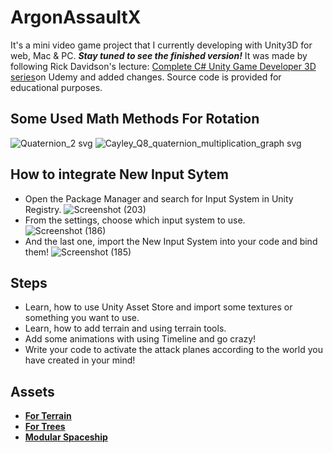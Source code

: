 # ArgonAssaultX
It's a mini video game project that I currently developing with Unity3D for web, Mac & PC. ***Stay tuned to see the finished version!*** It was made by following Rick Davidson's lecture: [Complete C# Unity Game Developer 3D series](https://www.udemy.com/course/unitycourse2/)on Udemy and added changes. Source code is provided for educational purposes.

## Some Used Math Methods For Rotation
![Quaternion_2 svg](https://user-images.githubusercontent.com/18630252/228670819-5a5953b5-d4ba-4155-869e-1b246812e437.png)
![Cayley_Q8_quaternion_multiplication_graph svg](https://user-images.githubusercontent.com/18630252/228670864-174e0e3b-3998-44f5-9ac8-0f4f9ac44e3c.png)

## How to integrate New Input Sytem
- Open the Package Manager and search for Input System in Unity Registry.
![Screenshot (203)](https://user-images.githubusercontent.com/18630252/228674131-d988ff25-7e62-4876-ad00-13be78e1e5ad.png)
- From the settings, choose which input system to use.
![Screenshot (186)](https://user-images.githubusercontent.com/18630252/228675032-27a83072-9bb1-4126-ace2-728c93d84330.png)
- And the last one, import the New Input System into your code and bind them!
![Screenshot (185)](https://user-images.githubusercontent.com/18630252/228675505-0290cc5b-db8b-4e5e-935b-e7a02cb9c75d.png)

## Steps
* Learn, how to use Unity Asset Store and import some textures or something you want to use.
* Learn, how to add terrain and using terrain tools.
* Add some animations with using Timeline and go crazy!
* Write your code to activate the attack planes according to the world you have created in your mind!

## Assets
* **[For Terrain](https://assetstore.unity.com/packages/3d/environments/landscapes/mountain-terrain-rock-tree-97905)**
* **[For Trees](https://assetstore.unity.com/packages/3d/vegetation/trees/mobile-tree-package-18866)**
* **[Modular Spaceship](https://assetstore.unity.com/packages/3d/vehicles/space/star-sparrow-modular-spaceship-73167)**

